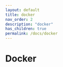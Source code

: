 ```yaml
---
layout: default
title: docker
nav_order: 2
description: "docker"
has_children: true
permalink: /docs/docker
---
```


# Docker